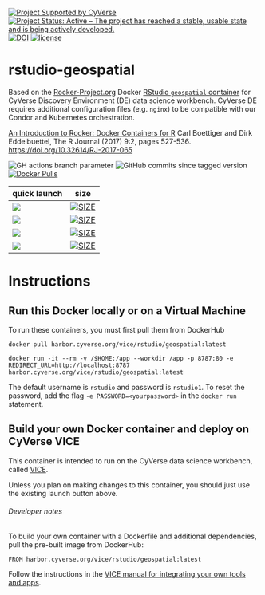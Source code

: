 [![Project Supported by CyVerse](https://de.cyverse.org/Powered-By-CyVerse-blue.svg)](https://learning.cyverse.org/projects/vice/en/latest/)  [![Project Status: Active – The project has reached a stable, usable state and is being actively developed.](https://www.repostatus.org/badges/latest/active.svg)](https://www.repostatus.org/#active) [![DOI](https://zenodo.org/badge/DOI/10.5281/zenodo.4527797.svg)](https://doi.org/10.5281/zenodo.4527797)
 [![license](https://img.shields.io/badge/license-GPLv2-blue.svg)](https://opensource.org/licenses/gpl-2.0)

# rstudio-geospatial

Based on the [Rocker-Project.org](https://rocker-project.org) Docker [RStudio `geospatial` container](https://hub.docker.com/r/rocker/geospatial) for CyVerse Discovery Environment (DE) data science workbench. CyVerse DE requires additional configuration files (e.g. `nginx`) to be compatible with our Condor and Kubernetes orchestration. 

[An Introduction to Rocker: Docker Containers for R](https://journal.r-project.org/archive/2017/RJ-2017-065/RJ-2017-065.pdf) Carl Boettiger and Dirk Eddelbuettel, The R Journal (2017) 9:2, pages 527-536. [https://doi.org/10.32614/RJ-2017-065 ](https://doi.org/10.32614/RJ-2017-065)

![GH actions branch parameter](https://github.com/github/docs/actions/workflows/main.yml/badge.svg?branch=main) ![GitHub commits since tagged version](https://img.shields.io/github/commits-since/cyverse-vice/rstudio-geospatial/latest/main?style=flat-square) [![Docker Pulls](https://img.shields.io/docker/pulls/cyversevice/rstudio-geospatial?color=blue&logo=docker&logoColor=white)](https://hub.docker.com/r/cyversevice/rstudio-geospatial) 

quick launch | size | 
------------ | ---- | 
<a href="https://de.cyverse.org/apps/de/07e2b2e6-becd-11e9-b524-008cfa5ae621/launch" target="_blank"><img src="https://img.shields.io/badge/Geospatial-latest-blue?style=plastic&logo=rstudio"></a> | [![SIZE](https://img.shields.io/docker/image-size/cyversevice/rstudio-geospatial/latest.svg)](https://img.shields.io/docker/image-size/cyversevice/rstudio-geospatial/latest)
<a href="https://de.cyverse.org/apps/de/07e2b2e6-becd-11e9-b524-008cfa5ae621/launch" target="_blank"><img src="https://img.shields.io/badge/Geospatial-4.0.5-blue?style=plastic&logo=rstudio"></a> | [![SIZE](https://img.shields.io/docker/image-size/cyversevice/rstudio-geospatial/4.0.5.svg)](https://img.shields.io/docker/image-size/cyversevice/rstudio-geospatial/4.0.5)
<a href="https://de.cyverse.org/apps/de/01d05704-a784-11eb-98a3-008cfa5ae621/launch" target="_blank"><img src="https://img.shields.io/badge/Geospatial-4.0.0ubuntu18.04-blue?style=plastic&logo=rstudio"></a> | [![SIZE](https://img.shields.io/docker/image-size/cyversevice/rstudio-geospatial/4.0.0-ubuntu18.04.svg)](https://img.shields.io/docker/image-size/cyversevice/rstudio-geospatial/4.0.0-ubuntu18.04) | [![Docker Pulls](https://img.shields.io/docker/pulls/cyversevice/rstudio-geospatial?color=blue&logo=docker&logoColor=white)](https://hub.docker.com/r/cyversevice/rstudio-geospatial)
<a href="https://de.cyverse.org/apps/de/1903c788-1947-11eb-8f3e-008cfa5ae621/launch" target="_blank"><img src="https://img.shields.io/badge/Geospatial-3.6.3-blue?style=plastic&logo=rstudio"></a> | [![SIZE](https://img.shields.io/docker/image-size/cyversevice/rstudio-geospatial/3.6.3.svg)](https://img.shields.io/docker/image-size/cyversevice/rstudio-geospatial/3.6.3) 

# Instructions

## Run this Docker locally or on a Virtual Machine

To run these containers, you must first pull them from DockerHub

```
docker pull harbor.cyverse.org/vice/rstudio/geospatial:latest
```

```
docker run -it --rm -v /$HOME:/app --workdir /app -p 8787:80 -e REDIRECT_URL=http://localhost:8787 harbor.cyverse.org/vice/rstudio/geospatial:latest
```

The default username is `rstudio` and password is `rstudio1`. To reset the password, add the flag `-e PASSWORD=<yourpassword>` in the `docker run` statement.

## Build your own Docker container and deploy on CyVerse VICE

This container is intended to run on the CyVerse data science workbench, called [VICE](https://cyverse-visual-interactive-computing-environment.readthedocs-hosted.com/en/latest/index.html). 

Unless you plan on making changes to this container, you should just use the existing launch button above. 

###### Developer notes

To build your own container with a Dockerfile and additional dependencies, pull the pre-built image from DockerHub:

```
FROM harbor.cyverse.org/vice/rstudio/geospatial:latest
```

Follow the instructions in the [VICE manual for integrating your own tools and apps](https://cyverse-visual-interactive-computing-environment.readthedocs-hosted.com/en/latest/developer_guide/building.html).
